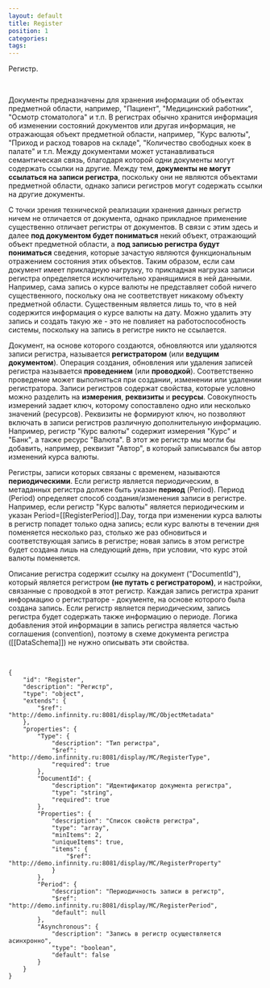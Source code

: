 ```yaml
---
layout: default
title: Register
position: 1
categories: 
tags: 
---
```


Регистр.

   

Документы предназначены для хранения информации об объектах предметной области, например, "Пациент", "Медицинский работник", "Осмотр стоматолога" и т.п. В регистрах обычно хранится информация об изменении состояний документов или другая информация, не отражающая объект предметной области, например, "Курс валюты", "Приход и расход товаров на складе", "Количество свободных коек в палате" и т.п. Между документами может устанавливаться семантическая связь, благодаря которой одни документы могут содержать ссылки на другие. Между тем, **документы не могут ссылаться на записи регистра**, поскольку они не являются объектами предметной области, однако записи регистров могут содержать ссылки на другие документы.

С точки зрения технической реализации хранения данных регистр ничем не отличается от документа, однако прикладное применение существенно отличает регистры от документов. В связи с этим здесь и далее **под документом будет пониматься** некий объект, отражающий объект предметной области, а **под записью регистра будут пониматься** сведения, которые зачастую являются функциональным отражением состояния этих объектов. Таким образом, если сам документ имеет прикладную нагрузку, то прикладная нагрузка записи регистра определяется исключительно хранящимися в ней данными. Например, сама запись о курсе валюты не представляет собой ничего существенного, поскольку она не соответствует никакому объекту предметной области. Существенным является лишь то, что в ней содержится информация о курсе валюты на дату. Можно удалить эту запись и создать такую же - это не повлияет на работоспособность системы, поскольку на запись в регистре никто не ссылается.

Документ, на основе которого создаются, обновляются или удаляются записи регистра, называется **регистратором** (или **ведущим документом**). Операция создания, обновления или удаления записей регистра называется **проведением** (или **проводкой**). Соответственно проведение может выполняться при создании, изменении или удалении регистратора. Записи регистров содержат свойства, которые условно можно разделить на **измерения**, **реквизиты** и **ресурсы**. Совокупность измерений задает ключ, которому сопоставлено одно или несколько значений (ресурсов). Реквизиты не формируют ключ, но позволяют включать в записи регистров различную дополнительную информацию. Например, регистр "Курс валюты" содержит измерения "Курс" и "Банк", а также ресурс "Валюта". В этот же регистр мы могли бы добавить, например, реквизит "Автор", в который записывался бы автор изменений курса валюты.

Регистры, записи которых связаны с временем, называются **периодическими**. Если регистр является периодическим, в метаданных регистра должен быть указан **период** (Period). Период (Period) определяет способ создания/изменения записи в регистре. Например, если регистр "Курс валюты" является периодическим и указан Period=[[RegisterPeriod]].Day, тогда при изменении курса валюты в регистр попадет только одна запись; если курс валюты в течении дня поменяется несколько раз, столько же раз обновиться и соответствующая запись в регистре; новая запись в этом регистре будет создана лишь на следующий день, при условии, что курс этой валюты поменяется.    

Описание регистра содержит ссылку на документ ("DocumentId"), который является регистром **(не путать с регистратором)**, и настройки, связанные с проводкой в этот регистр. Каждая запись регистра хранит информацию о регистраторе - документе, на основе которого была создана запись. Если регистр является периодическим, запись регистра будет содержать также информацию о периоде. Логика добавления этой информации в запись регистра является частью соглашения (convention), поэтому в схеме документа регистра ([[DataSchema]]) не нужно описывать эти свойства.

        

```
{
	"id": "Register",
	"description": "Регистр",
	"type": "object",
	"extends": {
		"$ref": "http://demo.infinnity.ru:8081/display/MC/ObjectMetadata"
	},
	"properties": {
		"Type": {
			"description": "Тип регистра",
			"$ref": "http://demo.infinnity.ru:8081/display/MC/RegisterType",
			"required": true
		},
		"DocumentId": {
			"description": "Идентификатор документа регистра",
			"type": "string",
			"required": true
		},
		"Properties": {
			"description": "Список свойств регистра",
			"type": "array",
			"minItems": 2,
			"uniqueItems": true,
			"items": {
				"$ref": "http://demo.infinnity.ru:8081/display/MC/RegisterProperty"
			}
		},
		"Period": {
			"description": "Периодичность записи в регистр",
			"$ref": "http://demo.infinnity.ru:8081/display/MC/RegisterPeriod",
			"default": null
		},
		"Asynchronous": {
			"description": "Запись в регистр осуществляется асинхронно",
			"type": "boolean",
			"default": false
		}
	}
}
```

 

 

